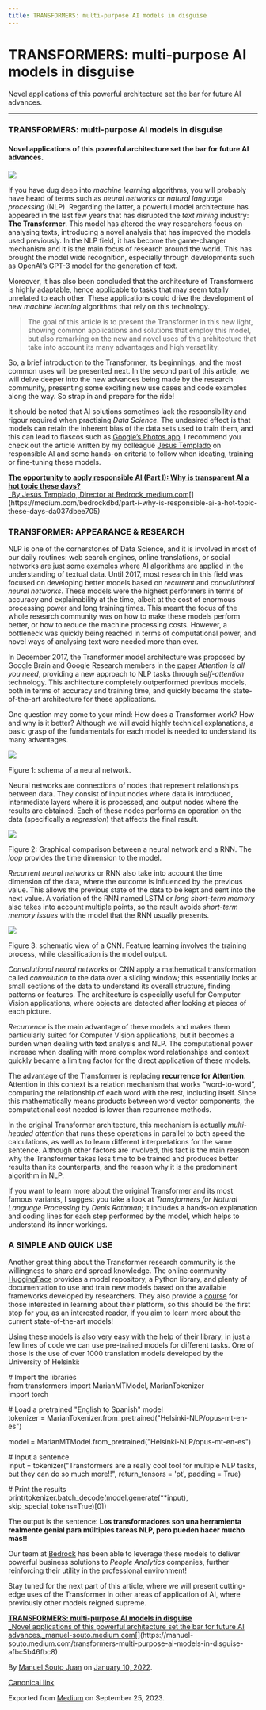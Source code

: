 ```yaml
---
title: TRANSFORMERS: multi-purpose AI models in disguise
---
```


TRANSFORMERS: multi-purpose AI models in disguise
=================================================

Novel applications of this powerful architecture set the bar for future AI advances.

* * *

### **TRANSFORMERS: multi-purpose AI models in disguise**

#### Novel applications of this powerful architecture set the bar for future AI advances.

![](https://cdn-images-1.medium.com/max/1200/1*wZOvEaKZ5CUCgyFlvYfh3w.jpeg)

If you have dug deep into _machine learning_ algorithms, you will probably have heard of terms such as _neural networks_ or _natural language processing_ (NLP). Regarding the latter, a powerful model architecture has appeared in the last few years that has disrupted the _text mining_ industry: **The Transformer**. This model has altered the way researchers focus on analysing texts, introducing a novel analysis that has improved the models used previously. In the NLP field, it has become the game-changer mechanism and it is the main focus of research around the world. This has brought the model wide recognition, especially through developments such as OpenAI’s GPT-3 model for the generation of text.

Moreover, it has also been concluded that the architecture of Transformers is highly adaptable, hence applicable to tasks that may seem totally unrelated to each other. These applications could drive the development of new _machine learning_ algorithms that rely on this technology.

> The goal of this article is to present the Transformer in this new light, showing common applications and solutions that employ this model, but also remarking on the new and novel uses of this architecture that take into account its many advantages and high versatility.

So, a brief introduction to the Transformer, its beginnings, and the most common uses will be presented next. In the second part of this article, we will delve deeper into the new advances being made by the research community, presenting some exciting new use cases and code examples along the way. So strap in and prepare for the ride!

It should be noted that AI solutions sometimes lack the responsibility and rigour required when practising _Data Science_. The undesired effect is that models can retain the inherent bias of the data sets used to train them, and this can lead to fiascos such as [Google’s Photos app](https://www.bbc.com/news/technology-33347866). I recommend you check out the article written by my colleague [Jesus Templado](https://medium.com/u/10e1f45c4bb2) on responsible AI and some hands-on criteria to follow when ideating, training or fine-tuning these models.

[**The opportunity to apply responsible AI (Part I): Why is transparent AI a hot topic these days?**  
_By Jesús Templado, Director at Bedrock_medium.com](https://medium.com/bedrockdbd/part-i-why-is-responsible-ai-a-hot-topic-these-days-da037dbee705 "https://medium.com/bedrockdbd/part-i-why-is-responsible-ai-a-hot-topic-these-days-da037dbee705")[](https://medium.com/bedrockdbd/part-i-why-is-responsible-ai-a-hot-topic-these-days-da037dbee705)

### TRANSFORMER: APPEARANCE & RESEARCH

NLP is one of the cornerstones of Data Science, and it is involved in most of our daily routines: web search engines, online translations, or social networks are just some examples where AI algorithms are applied in the understanding of textual data. Until 2017, most research in this field was focused on developing better models based on _recurrent_ and _convolutional neural networks_. These models were the highest performers in terms of accuracy and explainability at the time, albeit at the cost of enormous processing power and long training times. This meant the focus of the whole research community was on how to make these models perform better, or how to reduce the machine processing costs. However, a bottleneck was quickly being reached in terms of computational power, and novel ways of analysing text were needed more than ever.

In December 2017, the Transformer model architecture was proposed by Google Brain and Google Research members in the [paper](https://arxiv.org/abs/1706.03762) _Attention is all you need_, providing a new approach to NLP tasks through _self-attention_ technology. This architecture completely outperformed previous models, both in terms of accuracy and training time, and quickly became the state-of-the-art architecture for these applications.

One question may come to your mind: How does a Transformer work? How and why is it better? Although we will avoid highly technical explanations, a basic grasp of the fundamentals for each model is needed to understand its many advantages.

[![](https://cdn-images-1.medium.com/max/800/0*ybBwvf6QLBBQBHNE)](https://www.w3schools.com/ai/ai_neural_networks.asp)

Figure 1: schema of a neural network.

Neural networks are connections of nodes that represent relationships between data. They consist of input nodes where data is introduced, intermediate layers where it is processed, and output nodes where the results are obtained. Each of these nodes performs an operation on the data (specifically a _regression_) that affects the final result.

[![](https://cdn-images-1.medium.com/max/800/0*VTQMRILKk_FbJt83)](https://www.researchgate.net/figure/The-comparison-between-Recurrent-Neural-Network-RNN-and-Feed-Forward-Neural-Network_fig1_338672883)

Figure 2: Graphical comparison between a neural network and a RNN. The _loop_ provides the time dimension to the model.

_Recurrent neural networks_ or RNN also take into account the time dimension of the data, where the outcome is influenced by the previous value. This allows the previous state of the data to be kept and sent into the next value. A variation of the RNN named LSTM or _long short-term memory_ also takes into account multiple points, so the result avoids _short-term memory issues_ with the model that the RNN usually presents.

[![](https://cdn-images-1.medium.com/max/800/0*kz3juzVJCTezz-YP)](https://towardsdatascience.com/a-comprehensive-guide-to-convolutional-neural-networks-the-eli5-way-3bd2b1164a53)

Figure 3: schematic view of a CNN. Feature learning involves the training process, while classification is the model output.

_Convolutional neural networks_ or CNN apply a mathematical transformation called _convolution_ to the data over a sliding window; this essentially looks at small sections of the data to understand its overall structure, finding patterns or features. The architecture is especially useful for Computer Vision applications, where objects are detected after looking at pieces of each picture.

_Recurrence_ is the main advantage of these models and makes them particularly suited for Computer Vision applications, but it becomes a burden when dealing with text analysis and NLP. The computational power increase when dealing with more complex word relationships and context quickly became a limiting factor for the direct application of these models.

The advantage of the Transformer is replacing **recurrence for Attention**. Attention in this context is a relation mechanism that works “word-to-word”, computing the relationship of each word with the rest, including itself. Since this mathematically means products between word vector components, the computational cost needed is lower than recurrence methods.

In the original Transformer architecture, this mechanism is actually _multi-headed attention_ that runs these operations in parallel to both speed the calculations, as well as to learn different interpretations for the same sentence. Although other factors are involved, this fact is the main reason why the Transformer takes less time to be trained and produces better results than its counterparts, and the reason why it is the predominant algorithm in NLP.

If you want to learn more about the original Transformer and its most famous variants, I suggest you take a look at _Transformers for Natural Language Processing_ by _Denis Rothman_; it includes a hands-on explanation and coding lines for each step performed by the model, which helps to understand its inner workings.

### **A SIMPLE AND QUICK USE**

Another great thing about the Transformer research community is the willingness to share and spread knowledge. The online community [HuggingFace](https://huggingface.co/) provides a model repository, a Python library, and plenty of documentation to use and train new models based on the available frameworks developed by researchers. They also provide a [course](https://huggingface.co/course/) for those interested in learning about their platform, so this should be the first stop for you, as an interested reader, if you aim to learn more about the current state-of-the-art models!

Using these models is also very easy with the help of their library, in just a few lines of code we can use pre-trained models for different tasks. One of those is the use of over 1000 translation models developed by the University of Helsinki:

\# Import the libraries  
from transformers import MarianMTModel, MarianTokenizer  
import torch

\# Load a pretrained "English to Spanish" model  
tokenizer = MarianTokenizer.from\_pretrained("Helsinki-NLP/opus-mt-en-es")

model = MarianMTModel.from\_pretrained("Helsinki-NLP/opus-mt-en-es")

\# Input a sentence  
input = tokenizer("Transformers are a really cool tool for multiple NLP tasks, but they can do so much more!!", return\_tensors = 'pt', padding = True)

\# Print the results  
print(tokenizer.batch\_decode(model.generate(\*\*input), skip\_special\_tokens=True)\[0\])

The output is the sentence: **Los transformadores son una herramienta realmente genial para múltiples tareas NLP, pero pueden hacer mucho más!!**

Our team at [Bedrock](https://www.bedrockdbd.com/) has been able to leverage these models to deliver powerful business solutions to _People Analytics_ companies, further reinforcing their utility in the professional environment!

Stay tuned for the next part of this article, where we will present cutting-edge uses of the Transformer in other areas of application of AI, where previously other models reigned supreme.

[**TRANSFORMERS: multi-purpose AI models in disguise**  
_Novel applications of this powerful architecture set the bar for future AI advances._manuel-souto.medium.com](https://manuel-souto.medium.com/transformers-multi-purpose-ai-models-in-disguise-afbc5b46fbc8 "https://manuel-souto.medium.com/transformers-multi-purpose-ai-models-in-disguise-afbc5b46fbc8")[](https://manuel-souto.medium.com/transformers-multi-purpose-ai-models-in-disguise-afbc5b46fbc8)

By [Manuel Souto Juan](https://medium.com/@manuel-souto) on [January 10, 2022](https://medium.com/p/978c48fdd973).

[Canonical link](https://medium.com/@manuel-souto/transformers-multi-purpose-ai-models-in-disguise-978c48fdd973)

Exported from [Medium](https://medium.com) on September 25, 2023.
